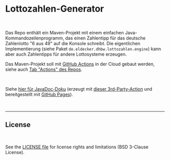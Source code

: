 # Lottozahlen-Generator #

<br>

Das Repo enthält ein Maven-Projekt mit einem einfachen Java-Kommandozeilenprogramm, 
das einen Zahlentipp für das deutsche Zahlenlotto "6 aus 49" auf die Konsole schreibt.
Die eigentlichen Implementierung (siehe Paket `de.eldecker.dhbw.lottozahlen.engine`)
kann aber auch Zahlentipps für andere Lottosysteme erzeugen.

Das Maven-Projekt soll mit [GitHub Actions](https://github.com/features/actions) in der Cloud 
gebaut werden, siehe auch 
[Tab "Actions" des Repos](https://github.com/MDecker-MobileComputing/Maven_Lottozahlen/actions).

<br>

Siehe [hier für JavaDoc-Doku](https://mdecker-mobilecomputing.github.io/Maven_Lottozahlen/) (erzeugt mit 
[dieser 3rd-Party-Action](https://github.com/marketplace/actions/deploy-publish-javadoc) und bereitgestellt 
mit [GitHub Pages](https://pages.github.com/)).

<br>

----

## License ##

<br>

See the [LICENSE file](LICENSE.md) for license rights and limitations (BSD 3-Clause License).

<br>
